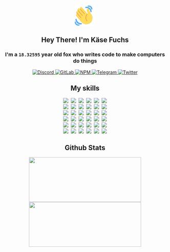 <div><p align=center><img src=./resources/images/wave.gif width=64px height=64px></p><h2 align=center>Hey There! I'm Käse Fuchs</h2><h3 align=center>I'm a <code>18.32595</code> year old fox who writes code to make computers do things</h3><p align=center><a href=https://discord.com/users/507526681125322772><img alt=Discord src="https://img.shields.io/badge/Discord-5865F2?logo=discord&logoColor=white&style=flat-square#94349e113361e3d096e92f483e8f9821"> </a><a href=https://gitlab.com/kasefuchs><img alt=GitLab src="https://img.shields.io/badge/GitLab-330F63?logo=gitlab&logoColor=white&style=flat-square#94349e113361e3d096e92f483e8f9821"> </a><a href=https://npmjs.com/~kasefuchs><img alt=NPM src="https://img.shields.io/badge/NPM-CB3837?logo=npm&logoColor=white&style=flat-square#94349e113361e3d096e92f483e8f9821"> </a><a href=https://t.me/kasefuchs><img alt=Telegram src="https://img.shields.io/badge/Telegram-2CA5E0?logo=telegram&logoColor=white&style=flat-square#94349e113361e3d096e92f483e8f9821"> </a><a href=https://twitter.com/kasefuchs><img alt=Twitter src="https://img.shields.io/badge/Twitter-1DA1F2?logo=twitter&logoColor=white&style=flat-square#94349e113361e3d096e92f483e8f9821"></a></p><h2 align=center>My skills</h2><p align=center><a href=https://aws.amazon.com/ ><picture><source srcset="https://skillicons.dev/icons?i=aws&theme=dark#94349e113361e3d096e92f483e8f9821" media="(prefers-color-scheme: dark)"><source srcset="https://skillicons.dev/icons?i=aws&theme=light#94349e113361e3d096e92f483e8f9821" media="(prefers-color-scheme: light), (prefers-color-scheme: no-preference)"><img src="https://skillicons.dev/icons?i=aws&theme=light#94349e113361e3d096e92f483e8f9821"></picture></a>&nbsp;&nbsp;<a href=https://en.wikipedia.org/wiki/Bash_(Unix_shell)><picture><source srcset="https://skillicons.dev/icons?i=bash&theme=dark#94349e113361e3d096e92f483e8f9821" media="(prefers-color-scheme: dark)"><source srcset="https://skillicons.dev/icons?i=bash&theme=light#94349e113361e3d096e92f483e8f9821" media="(prefers-color-scheme: light), (prefers-color-scheme: no-preference)"><img src="https://skillicons.dev/icons?i=bash&theme=light#94349e113361e3d096e92f483e8f9821"></picture></a>&nbsp;&nbsp;<a href=https://discord.com/developers/docs><picture><source srcset="https://skillicons.dev/icons?i=bots&theme=dark#94349e113361e3d096e92f483e8f9821" media="(prefers-color-scheme: dark)"><source srcset="https://skillicons.dev/icons?i=bots&theme=light#94349e113361e3d096e92f483e8f9821" media="(prefers-color-scheme: light), (prefers-color-scheme: no-preference)"><img src="https://skillicons.dev/icons?i=bots&theme=light#94349e113361e3d096e92f483e8f9821"></picture></a>&nbsp;&nbsp;<a href=https://www.cloudflare.com/ ><picture><source srcset="https://skillicons.dev/icons?i=cloudflare&theme=dark#94349e113361e3d096e92f483e8f9821" media="(prefers-color-scheme: dark)"><source srcset="https://skillicons.dev/icons?i=cloudflare&theme=light#94349e113361e3d096e92f483e8f9821" media="(prefers-color-scheme: light), (prefers-color-scheme: no-preference)"><img src="https://skillicons.dev/icons?i=cloudflare&theme=light#94349e113361e3d096e92f483e8f9821"></picture></a>&nbsp;&nbsp;<a href=https://en.wikipedia.org/wiki/CSS><picture><source srcset="https://skillicons.dev/icons?i=css&theme=dark#94349e113361e3d096e92f483e8f9821" media="(prefers-color-scheme: dark)"><source srcset="https://skillicons.dev/icons?i=css&theme=light#94349e113361e3d096e92f483e8f9821" media="(prefers-color-scheme: light), (prefers-color-scheme: no-preference)"><img src="https://skillicons.dev/icons?i=css&theme=light#94349e113361e3d096e92f483e8f9821"></picture></a>&nbsp;&nbsp;<a href=https://www.docker.com/ ><picture><source srcset="https://skillicons.dev/icons?i=docker&theme=dark#94349e113361e3d096e92f483e8f9821" media="(prefers-color-scheme: dark)"><source srcset="https://skillicons.dev/icons?i=docker&theme=light#94349e113361e3d096e92f483e8f9821" media="(prefers-color-scheme: light), (prefers-color-scheme: no-preference)"><img src="https://skillicons.dev/icons?i=docker&theme=light#94349e113361e3d096e92f483e8f9821"></picture></a><br><a href=https://www.electronjs.org/ ><picture><source srcset="https://skillicons.dev/icons?i=electron&theme=dark#94349e113361e3d096e92f483e8f9821" media="(prefers-color-scheme: dark)"><source srcset="https://skillicons.dev/icons?i=electron&theme=light#94349e113361e3d096e92f483e8f9821" media="(prefers-color-scheme: light), (prefers-color-scheme: no-preference)"><img src="https://skillicons.dev/icons?i=electron&theme=light#94349e113361e3d096e92f483e8f9821"></picture></a>&nbsp;&nbsp;<a href=https://expressjs.com/ ><picture><source srcset="https://skillicons.dev/icons?i=express&theme=dark#94349e113361e3d096e92f483e8f9821" media="(prefers-color-scheme: dark)"><source srcset="https://skillicons.dev/icons?i=express&theme=light#94349e113361e3d096e92f483e8f9821" media="(prefers-color-scheme: light), (prefers-color-scheme: no-preference)"><img src="https://skillicons.dev/icons?i=express&theme=light#94349e113361e3d096e92f483e8f9821"></picture></a>&nbsp;&nbsp;<a href=https://www.figma.com/ ><picture><source srcset="https://skillicons.dev/icons?i=figma&theme=dark#94349e113361e3d096e92f483e8f9821" media="(prefers-color-scheme: dark)"><source srcset="https://skillicons.dev/icons?i=figma&theme=light#94349e113361e3d096e92f483e8f9821" media="(prefers-color-scheme: light), (prefers-color-scheme: no-preference)"><img src="https://skillicons.dev/icons?i=figma&theme=light#94349e113361e3d096e92f483e8f9821"></picture></a>&nbsp;&nbsp;<a href=https://firebase.google.com/ ><picture><source srcset="https://skillicons.dev/icons?i=firebase&theme=dark#94349e113361e3d096e92f483e8f9821" media="(prefers-color-scheme: dark)"><source srcset="https://skillicons.dev/icons?i=firebase&theme=light#94349e113361e3d096e92f483e8f9821" media="(prefers-color-scheme: light), (prefers-color-scheme: no-preference)"><img src="https://skillicons.dev/icons?i=firebase&theme=light#94349e113361e3d096e92f483e8f9821"></picture></a>&nbsp;&nbsp;<a href=https://flask.palletsprojects.com/ ><picture><source srcset="https://skillicons.dev/icons?i=flask&theme=dark#94349e113361e3d096e92f483e8f9821" media="(prefers-color-scheme: dark)"><source srcset="https://skillicons.dev/icons?i=flask&theme=light#94349e113361e3d096e92f483e8f9821" media="(prefers-color-scheme: light), (prefers-color-scheme: no-preference)"><img src="https://skillicons.dev/icons?i=flask&theme=light#94349e113361e3d096e92f483e8f9821"></picture></a>&nbsp;&nbsp;<a href=https://cloud.google.com/ ><picture><source srcset="https://skillicons.dev/icons?i=gcp&theme=dark#94349e113361e3d096e92f483e8f9821" media="(prefers-color-scheme: dark)"><source srcset="https://skillicons.dev/icons?i=gcp&theme=light#94349e113361e3d096e92f483e8f9821" media="(prefers-color-scheme: light), (prefers-color-scheme: no-preference)"><img src="https://skillicons.dev/icons?i=gcp&theme=light#94349e113361e3d096e92f483e8f9821"></picture></a><br><a href=https://git-scm.com/ ><picture><source srcset="https://skillicons.dev/icons?i=git&theme=dark#94349e113361e3d096e92f483e8f9821" media="(prefers-color-scheme: dark)"><source srcset="https://skillicons.dev/icons?i=git&theme=light#94349e113361e3d096e92f483e8f9821" media="(prefers-color-scheme: light), (prefers-color-scheme: no-preference)"><img src="https://skillicons.dev/icons?i=git&theme=light#94349e113361e3d096e92f483e8f9821"></picture></a>&nbsp;&nbsp;<a href=https://github.com/ ><picture><source srcset="https://skillicons.dev/icons?i=github&theme=dark#94349e113361e3d096e92f483e8f9821" media="(prefers-color-scheme: dark)"><source srcset="https://skillicons.dev/icons?i=github&theme=light#94349e113361e3d096e92f483e8f9821" media="(prefers-color-scheme: light), (prefers-color-scheme: no-preference)"><img src="https://skillicons.dev/icons?i=github&theme=light#94349e113361e3d096e92f483e8f9821"></picture></a>&nbsp;&nbsp;<a href=https://gitlab.com/ ><picture><source srcset="https://skillicons.dev/icons?i=gitlab&theme=dark#94349e113361e3d096e92f483e8f9821" media="(prefers-color-scheme: dark)"><source srcset="https://skillicons.dev/icons?i=gitlab&theme=light#94349e113361e3d096e92f483e8f9821" media="(prefers-color-scheme: light), (prefers-color-scheme: no-preference)"><img src="https://skillicons.dev/icons?i=gitlab&theme=light#94349e113361e3d096e92f483e8f9821"></picture></a>&nbsp;&nbsp;<a href=https://www.heroku.com/ ><picture><source srcset="https://skillicons.dev/icons?i=heroku&theme=dark#94349e113361e3d096e92f483e8f9821" media="(prefers-color-scheme: dark)"><source srcset="https://skillicons.dev/icons?i=heroku&theme=light#94349e113361e3d096e92f483e8f9821" media="(prefers-color-scheme: light), (prefers-color-scheme: no-preference)"><img src="https://skillicons.dev/icons?i=heroku&theme=light#94349e113361e3d096e92f483e8f9821"></picture></a>&nbsp;&nbsp;<a href=https://en.wikipedia.org/wiki/HTML><picture><source srcset="https://skillicons.dev/icons?i=html&theme=dark#94349e113361e3d096e92f483e8f9821" media="(prefers-color-scheme: dark)"><source srcset="https://skillicons.dev/icons?i=html&theme=light#94349e113361e3d096e92f483e8f9821" media="(prefers-color-scheme: light), (prefers-color-scheme: no-preference)"><img src="https://skillicons.dev/icons?i=html&theme=light#94349e113361e3d096e92f483e8f9821"></picture></a>&nbsp;&nbsp;<a href=https://en.wikipedia.org/wiki/JavaScript><picture><source srcset="https://skillicons.dev/icons?i=js&theme=dark#94349e113361e3d096e92f483e8f9821" media="(prefers-color-scheme: dark)"><source srcset="https://skillicons.dev/icons?i=js&theme=light#94349e113361e3d096e92f483e8f9821" media="(prefers-color-scheme: light), (prefers-color-scheme: no-preference)"><img src="https://skillicons.dev/icons?i=js&theme=light#94349e113361e3d096e92f483e8f9821"></picture></a><br><a href=https://en.wikipedia.org/wiki/Linux><picture><source srcset="https://skillicons.dev/icons?i=linux&theme=dark#94349e113361e3d096e92f483e8f9821" media="(prefers-color-scheme: dark)"><source srcset="https://skillicons.dev/icons?i=linux&theme=light#94349e113361e3d096e92f483e8f9821" media="(prefers-color-scheme: light), (prefers-color-scheme: no-preference)"><img src="https://skillicons.dev/icons?i=linux&theme=light#94349e113361e3d096e92f483e8f9821"></picture></a>&nbsp;&nbsp;<a href=https://mui.com/ ><picture><source srcset="https://skillicons.dev/icons?i=materialui&theme=dark#94349e113361e3d096e92f483e8f9821" media="(prefers-color-scheme: dark)"><source srcset="https://skillicons.dev/icons?i=materialui&theme=light#94349e113361e3d096e92f483e8f9821" media="(prefers-color-scheme: light), (prefers-color-scheme: no-preference)"><img src="https://skillicons.dev/icons?i=materialui&theme=light#94349e113361e3d096e92f483e8f9821"></picture></a>&nbsp;&nbsp;<a href=https://en.wikipedia.org/wiki/Markdown><picture><source srcset="https://skillicons.dev/icons?i=md&theme=dark#94349e113361e3d096e92f483e8f9821" media="(prefers-color-scheme: dark)"><source srcset="https://skillicons.dev/icons?i=md&theme=light#94349e113361e3d096e92f483e8f9821" media="(prefers-color-scheme: light), (prefers-color-scheme: no-preference)"><img src="https://skillicons.dev/icons?i=md&theme=light#94349e113361e3d096e92f483e8f9821"></picture></a>&nbsp;&nbsp;<a href=https://www.mongodb.com/ ><picture><source srcset="https://skillicons.dev/icons?i=mongodb&theme=dark#94349e113361e3d096e92f483e8f9821" media="(prefers-color-scheme: dark)"><source srcset="https://skillicons.dev/icons?i=mongodb&theme=light#94349e113361e3d096e92f483e8f9821" media="(prefers-color-scheme: light), (prefers-color-scheme: no-preference)"><img src="https://skillicons.dev/icons?i=mongodb&theme=light#94349e113361e3d096e92f483e8f9821"></picture></a>&nbsp;&nbsp;<a href=https://www.mysql.com/ ><picture><source srcset="https://skillicons.dev/icons?i=mysql&theme=dark#94349e113361e3d096e92f483e8f9821" media="(prefers-color-scheme: dark)"><source srcset="https://skillicons.dev/icons?i=mysql&theme=light#94349e113361e3d096e92f483e8f9821" media="(prefers-color-scheme: light), (prefers-color-scheme: no-preference)"><img src="https://skillicons.dev/icons?i=mysql&theme=light#94349e113361e3d096e92f483e8f9821"></picture></a>&nbsp;&nbsp;<a href=https://nextjs.org/ ><picture><source srcset="https://skillicons.dev/icons?i=nextjs&theme=dark#94349e113361e3d096e92f483e8f9821" media="(prefers-color-scheme: dark)"><source srcset="https://skillicons.dev/icons?i=nextjs&theme=light#94349e113361e3d096e92f483e8f9821" media="(prefers-color-scheme: light), (prefers-color-scheme: no-preference)"><img src="https://skillicons.dev/icons?i=nextjs&theme=light#94349e113361e3d096e92f483e8f9821"></picture></a><br><a href=https://nodejs.org/en/ ><picture><source srcset="https://skillicons.dev/icons?i=nodejs&theme=dark#94349e113361e3d096e92f483e8f9821" media="(prefers-color-scheme: dark)"><source srcset="https://skillicons.dev/icons?i=nodejs&theme=light#94349e113361e3d096e92f483e8f9821" media="(prefers-color-scheme: light), (prefers-color-scheme: no-preference)"><img src="https://skillicons.dev/icons?i=nodejs&theme=light#94349e113361e3d096e92f483e8f9821"></picture></a>&nbsp;&nbsp;<a href=https://www.postgresql.org/ ><picture><source srcset="https://skillicons.dev/icons?i=postgres&theme=dark#94349e113361e3d096e92f483e8f9821" media="(prefers-color-scheme: dark)"><source srcset="https://skillicons.dev/icons?i=postgres&theme=light#94349e113361e3d096e92f483e8f9821" media="(prefers-color-scheme: light), (prefers-color-scheme: no-preference)"><img src="https://skillicons.dev/icons?i=postgres&theme=light#94349e113361e3d096e92f483e8f9821"></picture></a>&nbsp;&nbsp;<a href=https://learn.microsoft.com/en-us/powershell/ ><picture><source srcset="https://skillicons.dev/icons?i=powershell&theme=dark#94349e113361e3d096e92f483e8f9821" media="(prefers-color-scheme: dark)"><source srcset="https://skillicons.dev/icons?i=powershell&theme=light#94349e113361e3d096e92f483e8f9821" media="(prefers-color-scheme: light), (prefers-color-scheme: no-preference)"><img src="https://skillicons.dev/icons?i=powershell&theme=light#94349e113361e3d096e92f483e8f9821"></picture></a>&nbsp;&nbsp;<a href=https://www.python.org/ ><picture><source srcset="https://skillicons.dev/icons?i=py&theme=dark#94349e113361e3d096e92f483e8f9821" media="(prefers-color-scheme: dark)"><source srcset="https://skillicons.dev/icons?i=py&theme=light#94349e113361e3d096e92f483e8f9821" media="(prefers-color-scheme: light), (prefers-color-scheme: no-preference)"><img src="https://skillicons.dev/icons?i=py&theme=light#94349e113361e3d096e92f483e8f9821"></picture></a>&nbsp;&nbsp;<a href=https://www.raspberrypi.org/ ><picture><source srcset="https://skillicons.dev/icons?i=raspberrypi&theme=dark#94349e113361e3d096e92f483e8f9821" media="(prefers-color-scheme: dark)"><source srcset="https://skillicons.dev/icons?i=raspberrypi&theme=light#94349e113361e3d096e92f483e8f9821" media="(prefers-color-scheme: light), (prefers-color-scheme: no-preference)"><img src="https://skillicons.dev/icons?i=raspberrypi&theme=light#94349e113361e3d096e92f483e8f9821"></picture></a>&nbsp;&nbsp;<a href=https://reactjs.org/ ><picture><source srcset="https://skillicons.dev/icons?i=react&theme=dark#94349e113361e3d096e92f483e8f9821" media="(prefers-color-scheme: dark)"><source srcset="https://skillicons.dev/icons?i=react&theme=light#94349e113361e3d096e92f483e8f9821" media="(prefers-color-scheme: light), (prefers-color-scheme: no-preference)"><img src="https://skillicons.dev/icons?i=react&theme=light#94349e113361e3d096e92f483e8f9821"></picture></a><br><a href=https://redux.js.org/ ><picture><source srcset="https://skillicons.dev/icons?i=redux&theme=dark#94349e113361e3d096e92f483e8f9821" media="(prefers-color-scheme: dark)"><source srcset="https://skillicons.dev/icons?i=redux&theme=light#94349e113361e3d096e92f483e8f9821" media="(prefers-color-scheme: light), (prefers-color-scheme: no-preference)"><img src="https://skillicons.dev/icons?i=redux&theme=light#94349e113361e3d096e92f483e8f9821"></picture></a>&nbsp;&nbsp;<a href=https://en.wikipedia.org/wiki/Regular_expression><picture><source srcset="https://skillicons.dev/icons?i=regex&theme=dark#94349e113361e3d096e92f483e8f9821" media="(prefers-color-scheme: dark)"><source srcset="https://skillicons.dev/icons?i=regex&theme=light#94349e113361e3d096e92f483e8f9821" media="(prefers-color-scheme: light), (prefers-color-scheme: no-preference)"><img src="https://skillicons.dev/icons?i=regex&theme=light#94349e113361e3d096e92f483e8f9821"></picture></a>&nbsp;&nbsp;<a href=https://en.wikipedia.org/wiki/Sass_(stylesheet_language)><picture><source srcset="https://skillicons.dev/icons?i=sass&theme=dark#94349e113361e3d096e92f483e8f9821" media="(prefers-color-scheme: dark)"><source srcset="https://skillicons.dev/icons?i=sass&theme=light#94349e113361e3d096e92f483e8f9821" media="(prefers-color-scheme: light), (prefers-color-scheme: no-preference)"><img src="https://skillicons.dev/icons?i=sass&theme=light#94349e113361e3d096e92f483e8f9821"></picture></a>&nbsp;&nbsp;<a href=https://www.typescriptlang.org/ ><picture><source srcset="https://skillicons.dev/icons?i=ts&theme=dark#94349e113361e3d096e92f483e8f9821" media="(prefers-color-scheme: dark)"><source srcset="https://skillicons.dev/icons?i=ts&theme=light#94349e113361e3d096e92f483e8f9821" media="(prefers-color-scheme: light), (prefers-color-scheme: no-preference)"><img src="https://skillicons.dev/icons?i=ts&theme=light#94349e113361e3d096e92f483e8f9821"></picture></a>&nbsp;&nbsp;<a href=https://unity.com/ ><picture><source srcset="https://skillicons.dev/icons?i=unity&theme=dark#94349e113361e3d096e92f483e8f9821" media="(prefers-color-scheme: dark)"><source srcset="https://skillicons.dev/icons?i=unity&theme=light#94349e113361e3d096e92f483e8f9821" media="(prefers-color-scheme: light), (prefers-color-scheme: no-preference)"><img src="https://skillicons.dev/icons?i=unity&theme=light#94349e113361e3d096e92f483e8f9821"></picture></a>&nbsp;&nbsp;<a href=https://workers.cloudflare.com/ ><picture><source srcset="https://skillicons.dev/icons?i=workers&theme=dark#94349e113361e3d096e92f483e8f9821" media="(prefers-color-scheme: dark)"><source srcset="https://skillicons.dev/icons?i=workers&theme=light#94349e113361e3d096e92f483e8f9821" media="(prefers-color-scheme: light), (prefers-color-scheme: no-preference)"><img src="https://skillicons.dev/icons?i=workers&theme=light#94349e113361e3d096e92f483e8f9821"></picture></a><br></p><h2 align=center>Github Stats</h2><p align=center><picture><source srcset="https://github-readme-stats-kasefuchs.vercel.app/api/?count_private=true&hide_border=true&hide_rank=true&line_height=20&hide_title=true&username=Kasefuchs&theme=dark#94349e113361e3d096e92f483e8f9821" media="(prefers-color-scheme: dark)"><source srcset="https://github-readme-stats-kasefuchs.vercel.app/api/?count_private=true&hide_border=true&hide_rank=true&line_height=20&hide_title=true&username=Kasefuchs&theme=light#94349e113361e3d096e92f483e8f9821" media="(prefers-color-scheme: light), (prefers-color-scheme: no-preference)"><img align=middle width=350 height=140 src="https://github-readme-stats-kasefuchs.vercel.app/api/?count_private=true&hide_border=true&hide_rank=true&line_height=20&hide_title=true&username=Kasefuchs&theme=light#94349e113361e3d096e92f483e8f9821"></picture><picture><source srcset="https://github-readme-stats-kasefuchs.vercel.app/api/top-langs/?count_private=true&hide_border=true&layout=compact&username=Kasefuchs&theme=dark#94349e113361e3d096e92f483e8f9821" media="(prefers-color-scheme: dark)"><source srcset="https://github-readme-stats-kasefuchs.vercel.app/api/top-langs/?count_private=true&hide_border=true&layout=compact&username=Kasefuchs&theme=light#94349e113361e3d096e92f483e8f9821" media="(prefers-color-scheme: light), (prefers-color-scheme: no-preference)"><img align=middle width=350 height=140 src="https://github-readme-stats-kasefuchs.vercel.app/api/top-langs/?count_private=true&hide_border=true&layout=compact&username=Kasefuchs&theme=light#94349e113361e3d096e92f483e8f9821"></picture></p><img src="https://hit.yhype.me/github/profile?user_id=64592097#94349e113361e3d096e92f483e8f9821" alt=""></div>